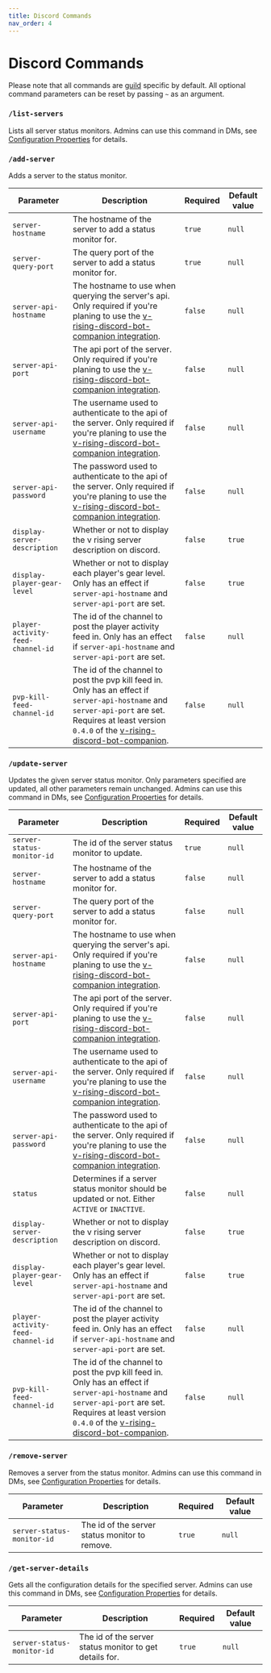 ```yaml
---
title: Discord Commands
nav_order: 4
---
```


# Discord Commands

Please note that all commands are [guild](https://discord.com/developers/docs/resources/guild) specific by default.
All optional command parameters can be reset by passing `~` as an argument.

### `/list-servers`

Lists all server status monitors.
Admins can use this command in DMs, see [Configuration Properties](configuration-properties.md) for details.

### `/add-server`

Adds a server to the status monitor.

| Parameter                         | Description                                                                                                                                                                                                                 | Required | Default value |
|-----------------------------------|-----------------------------------------------------------------------------------------------------------------------------------------------------------------------------------------------------------------------------|----------|---------------|
| `server-hostname`                 | The hostname of the server to add a status monitor for.                                                                                                                                                                     | `true`   | `null`        |
| `server-query-port`               | The query port of the server to add a status monitor for.                                                                                                                                                                   | `true`   | `null`        |
| `server-api-hostname`             | The hostname to use when querying the server's api. Only required if you're planing to use the [v-rising-discord-bot-companion integration](bot-companion.md).                                                              | `false`  | `null`        |
| `server-api-port`                 | The api port of the server. Only required if you're planing to use the [v-rising-discord-bot-companion integration](bot-companion.md).                                                                                      | `false`  | `null`        |
| `server-api-username`             | The username used to authenticate to the api of the server. Only required if you're planing to use the [v-rising-discord-bot-companion integration](bot-companion.md).                                                      | `false`  | `null`        |
| `server-api-password`             | The password used to authenticate to the api of the server. Only required if you're planing to use the [v-rising-discord-bot-companion integration](bot-companion.md).                                                      | `false`  | `null`        |
| `display-server-description`      | Whether or not to display the v rising server description on discord.                                                                                                                                                       | `false`  | `true`        |
| `display-player-gear-level`       | Whether or not to display each player's gear level. Only has an effect if `server-api-hostname` and `server-api-port` are set.                                                                                              | `false`  | `true`        |
| `player-activity-feed-channel-id` | The id of the channel to post the player activity feed in. Only has an effect if `server-api-hostname` and `server-api-port` are set.                                                                                       | `false`  | `null`        |
| `pvp-kill-feed-channel-id`        | The id of the channel to post the pvp kill feed in. Only has an effect if `server-api-hostname` and `server-api-port` are set. Requires at least version `0.4.0` of the [v-rising-discord-bot-companion](bot-companion.md). | `false`  | `null`        |

### `/update-server`

Updates the given server status monitor. Only parameters specified are updated, all other parameters remain unchanged.
Admins can use this command in DMs, see [Configuration Properties](configuration-properties.md) for details.

| Parameter                         | Description                                                                                                                                                                                                                 | Required | Default value |
|-----------------------------------|-----------------------------------------------------------------------------------------------------------------------------------------------------------------------------------------------------------------------------|----------|---------------|
| `server-status-monitor-id`        | The id of the server status monitor to update.                                                                                                                                                                              | `true`   | `null`        |
| `server-hostname`                 | The hostname of the server to add a status monitor for.                                                                                                                                                                     | `false`  | `null`        |
| `server-query-port`               | The query port of the server to add a status monitor for.                                                                                                                                                                   | `false`  | `null`        |
| `server-api-hostname`             | The hostname to use when querying the server's api. Only required if you're planing to use the [v-rising-discord-bot-companion integration](bot-companion.md).                                                              | `false`  | `null`        |
| `server-api-port`                 | The api port of the server. Only required if you're planing to use the [v-rising-discord-bot-companion integration](bot-companion.md).                                                                                      | `false`  | `null`        |
| `server-api-username`             | The username used to authenticate to the api of the server. Only required if you're planing to use the [v-rising-discord-bot-companion integration](bot-companion.md).                                                      | `false`  | `null`        |
| `server-api-password`             | The password used to authenticate to the api of the server. Only required if you're planing to use the [v-rising-discord-bot-companion integration](bot-companion.md).                                                      | `false`  | `null`        |
| `status`                          | Determines if a server status monitor should be updated or not. Either `ACTIVE` or `INACTIVE`.                                                                                                                              | `false`  | `null`        |
| `display-server-description`      | Whether or not to display the v rising server description on discord.                                                                                                                                                       | `false`  | `true`        |
| `display-player-gear-level`       | Whether or not to display each player's gear level. Only has an effect if `server-api-hostname` and `server-api-port` are set.                                                                                              | `false`  | `true`        |
| `player-activity-feed-channel-id` | The id of the channel to post the player activity feed in. Only has an effect if `server-api-hostname` and `server-api-port` are set.                                                                                       | `false`  | `null`        |
| `pvp-kill-feed-channel-id`        | The id of the channel to post the pvp kill feed in. Only has an effect if `server-api-hostname` and `server-api-port` are set. Requires at least version `0.4.0` of the [v-rising-discord-bot-companion](bot-companion.md). | `false`  | `null`        |

### `/remove-server`

Removes a server from the status monitor.
Admins can use this command in DMs, see [Configuration Properties](configuration-properties.md) for details.

| Parameter                  | Description                                    | Required | Default value |
|----------------------------|------------------------------------------------|----------|---------------|
| `server-status-monitor-id` | The id of the server status monitor to remove. | `true`   | `null`        |

### `/get-server-details`

Gets all the configuration details for the specified server.
Admins can use this command in DMs, see [Configuration Properties](configuration-properties.md) for details.

| Parameter                  | Description                                             | Required | Default value |
|----------------------------|---------------------------------------------------------|----------|---------------|
| `server-status-monitor-id` | The id of the server status monitor to get details for. | `true`   | `null`        |
